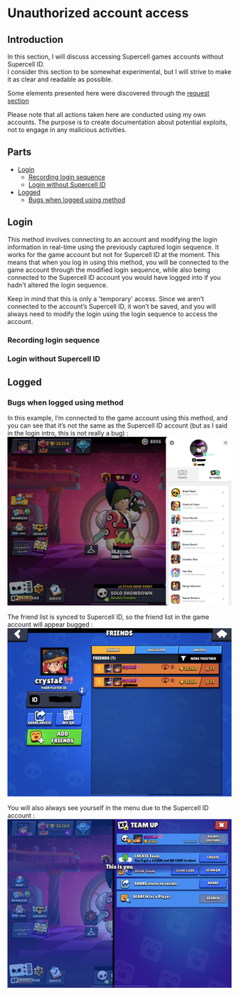 # Unauthorized account access

## Introduction
In this section, I will discuss accessing Supercell games accounts without Supercell ID.  
I consider this section to be somewhat experimental, but I will strive to make it as clear and readable as possible.  

Some elements presented here were discovered through the [request section](https://github.com/slayy2357/mimi/blob/main/requests/README.md)

Please note that all actions taken here are conducted using my own accounts. The purpose is to create documentation about potential exploits, not to engage in any malicious activities.

## Parts
- [Login](#login)
  - [Recording login sequence](#recording-login-sequence)
  - [Login without Supercell ID](#login-without-supercell-id)
- [Logged](#logged)
  - [Bugs when logged using method](#bugs-when-logged-using-method)

## Login
This method involves connecting to an account and modifying the login information in real-time using the previously captured login sequence. It works for the game account but not for Supercell ID at the moment. This means that when you log in using this method, you will be connected to the game account through the modified login sequence, while also being connected to the Supercell ID account you would have logged into if you hadn't altered the login sequence.  

Keep in mind that this is only a 'temporary' access. Since we aren’t connected to the account’s Supercell ID, it won’t be saved, and you will always need to modify the login using the login sequence to access the account.  

### Recording login sequence

### Login without Supercell ID

## Logged

### Bugs when logged using method

In this example, I’m connected to the game account using this method, and you can see that it’s not the same as the Supercell ID account (but as I said in the login intro, this is not really a bug) :
![alt text](https://raw.githubusercontent.com/slayy2357/mimi/refs/heads/main/account-access/pictures/1.png)  

The friend list is synced to Supercell ID, so the friend list in the game account will appear bugged : 
![alt text](https://raw.githubusercontent.com/slayy2357/mimi/refs/heads/main/account-access/pictures/2.png)  

You will also always see yourself in the menu due to the Supercell ID account : 
![alt text](https://raw.githubusercontent.com/slayy2357/mimi/refs/heads/main/account-access/pictures/3.png)